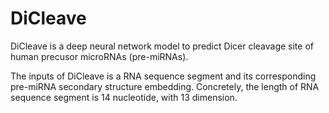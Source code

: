 # DiCleave

DiCleave is a deep neural network model to predict Dicer cleavage site of human precusor microRNAs (pre-miRNAs).


The inputs of DiCleave is a RNA sequence segment and its corresponding pre-miRNA secondary structure embedding. Concretely, the length of RNA sequence segment is 14 nucleotide, with 13 dimension.
